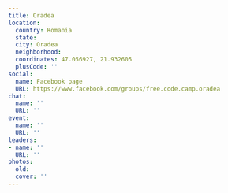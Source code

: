 ```yaml
---
title: Oradea
location:
  country: Romania
  state: 
  city: Oradea
  neighborhood: 
  coordinates: 47.056927, 21.932605
  plusCode: ''
social:
  name: Facebook page
  URL: https://www.facebook.com/groups/free.code.camp.oradea
chat:
  name: ''
  URL: ''
event:
  name: ''
  URL: ''
leaders:
- name: ''
  URL: ''
photos:
  old: 
  cover: ''
---
```

